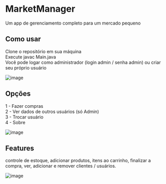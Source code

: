 # MarketManager
Um app de gerenciamento completo para um mercado pequeno

Como usar
--------------------------

Clone o repositório em sua máquina  
Execute javac Main.java  
Você pode logar como administrador (login admin / senha admin) ou criar seu próprio usuário  

![image](https://user-images.githubusercontent.com/70555750/189418588-cda792f6-2ccb-42fd-857c-27c25b883e9b.png)


Opções
--------------------------
1 - Fazer compras  
2 - Ver dados de outros usuários (só Admin)  
3 - Trocar usuário  
4 - Sobre  

![image](https://user-images.githubusercontent.com/70555750/189418622-11d11230-edac-4413-981a-0b9fa904ae56.png)


Features
-----------------------
controle de estoque, adicionar produtos, itens ao carrinho, finalizar a compra, ver, adicionar e remover clientes / usuários.

![image](https://user-images.githubusercontent.com/70555750/189418647-c454583e-485b-4e9f-9476-0337c3040852.png)
